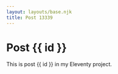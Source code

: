 ```yaml
---
layout: layouts/base.njk
title: Post 13339
---
```


# Post {{ id }}

This is post {{ id }} in my Eleventy project.

